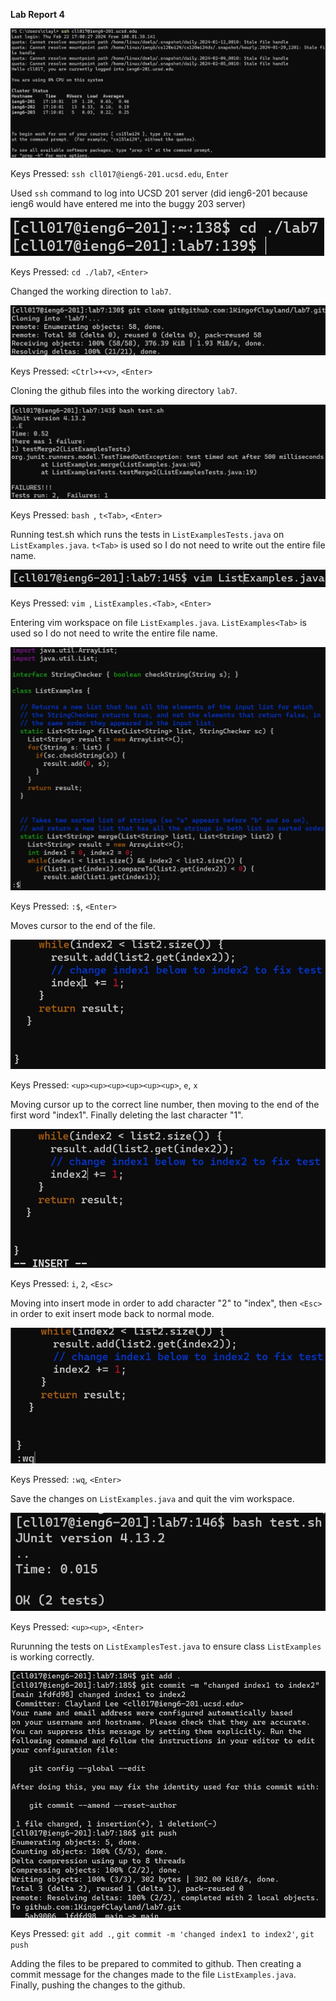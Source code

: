 **Lab Report 4**

![Image](lab4/lab4p1.jpg)

Keys Pressed: `ssh cll017@ieng6-201.ucsd.edu`, `Enter`

Used `ssh` command to log into UCSD 201 server (did ieng6-201 because ieng6 would have entered me into the buggy 203 server)

![Image](lab4/lab4p2.jpg)

Keys Pressed: `cd ./lab7`, `<Enter>`

Changed the working direction to `lab7`.

![Image](lab4/lab4p3.jpg)

Keys Pressed: `<Ctrl>+<v>`, `<Enter>`

Cloning the github files into the working directory `lab7`.

![Image](lab4/lab4p4.jpg)

Keys Pressed: `bash `, `t<Tab>`, `<Enter>`

Running test.sh which runs the tests in `ListExamplesTests.java` on `ListExamples.java`. `t<Tab>` is used so I do not need to write out the entire file name.

![Image](lab4/lab4p5.jpg)

Keys Pressed: `vim `, `ListExamples.<Tab>`, `<Enter>`

Entering vim workspace on file `ListExamples.java`. `ListExamples<Tab>` is used so I do not need to write the entire file name.

![Image](lab4/lab4p6.jpg)

Keys Pressed: `:$`, `<Enter>`

Moves cursor to the end of the file.

![Image](lab4/lab4p7.jpg)

Keys Pressed: `<up><up><up><up><up><up>`, `e`, `x`

Moving cursor up to the correct line number, then moving to the end of the first word "index1". Finally deleting the last character "1".

![Image](lab4/lab4p8.jpg)

Keys Pressed: `i`, `2`, `<Esc>`

Moving into insert mode in order to add character "2" to "index", then `<Esc>` in order to exit insert mode back to normal mode.

![Image](lab4/lab4p9.jpg)

Keys Pressed: `:wq`, `<Enter>`

Save the changes on `ListExamples.java` and quit the vim workspace.

![Image](lab4/lab4p10.jpg)

Keys Pressed: `<up><up>`, `<Enter>`

Rurunning the tests on `ListExamplesTest.java` to ensure class `ListExamples` is working correctly.

![Image](lab4/lab4p11.jpg)

Keys Pressed: `git add .`, `git commit -m 'changed index1 to index2'`, `git push`

Adding the files to be prepared to commited to github. Then creating a commit message for the changes made to the file `ListExamples.java`. Finally, pushing the changes to the github.
